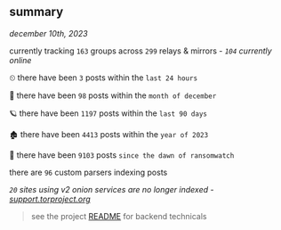 
## summary
_december 10th, 2023_

currently tracking `163` groups across `299` relays & mirrors - _`104` currently online_

⏲ there have been `3` posts within the `last 24 hours`

🦈 there have been `98` posts within the `month of december`

🪐 there have been `1197` posts within the `last 90 days`

🏚 there have been `4413` posts within the `year of 2023`

🦕 there have been `9103` posts `since the dawn of ransomwatch`

there are `96` custom parsers indexing posts

_`20` sites using v2 onion services are no longer indexed - [support.torproject.org](https://support.torproject.org/onionservices/v2-deprecation/)_

> see the project [README](https://github.com/joshhighet/ransomwatch#ransomwatch--) for backend technicals
